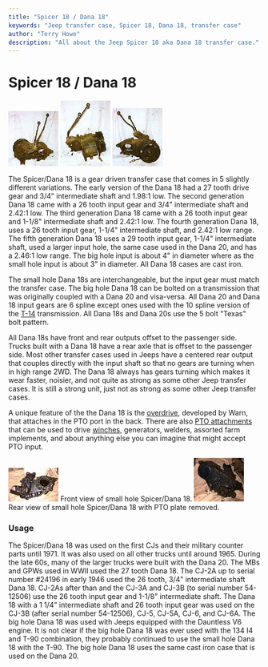 ```yaml
---
title: "Spicer 18 / Dana 18"
keywords: "Jeep transfer case, Spicer 18, Dana 18, transfer case"
author: "Terry Howe"
description: "All about the Jeep Spicer 18 aka Dana 18 transfer case."
---
```

# Spicer 18 / Dana 18

[![D18 front](../../img/xfer/d18f_.jpg)](../../img/xfer/d18f.jpg) [![D18 back](../../img/xfer/d18s_.jpg)](../../img/xfer/d18s.jpg) [![D18 back](../../img/xfer/d18b_.jpg)](../../img/xfer/d18b.jpg)

The Spicer/Dana 18 is a gear driven transfer case that comes in 5 slightly different variations. The early version of the Dana 18 had a 27 tooth drive gear and 3/4" intermediate shaft and 1.98:1 low. The second generation Dana 18 came with a 26 tooth input gear and 3/4" intermediate shaft and 2.42:1 low. The third generation Dana 18 came with a 26 tooth input gear and 1-1/8" intermediate shaft and 2.42:1 low. The fourth generation Dana 18, uses a 26 tooth input gear, 1-1/4" intermediate shaft, and 2.42:1 low range. The fifth generation Dana 18 uses a 29 tooth input gear, 1-1/4" intermediate shaft, used a larger input hole, the same case used in the Dana 20, and has a 2.46:1 low range. The big hole input is about 4" in diameter where as the small hole input is about 3" in diameter. All Dana 18 cases are cast iron.

The small hole Dana 18s are interchangeable, but the input gear must match the transfer case. The big hole Dana 18 can be bolted on a transmission that was originally coupled with a Dana 20 and visa-versa. All Dana 20 and Dana 18 input gears are 6 spline except ones used with the 10 spline version of the [ T-14](../../transmission/factory/t14.md) transmission. All Dana 18s and Dana 20s use the 5 bolt "Texas" bolt pattern.

All Dana 18s have front and rear outputs offset to the passenger side. Trucks built with a Dana 18 have a rear axle that is offset to the passenger side. Most other transfer cases used in Jeeps have a centered rear output that couples directly with the input shaft so that no gears are turning when in high range 2WD. The Dana 18 always has gears turning which makes it wear faster, noisier, and not quite as strong as some other Jeep transfer cases. It is still a strong unit, just not as strong as some other Jeep transfer cases.

A unique feature of the the Dana 18 is the [overdrive](../upgrades/warnod.md), developed by Warn, that attaches in the PTO port in the back. There are also [PTO attachments](../../winch/d18pto.md) that can be used to drive [winches](../../winch/index.md), generators, welders, assorted farm implements, and about anything else you can imagine that might accept PTO input.

[![D18 front](../../img/xfer/d18front_.jpg)](../../img/xfer/d18front.jpg) Front view of small hole Spicer/Dana 18. [![D18 back](../../img/xfer/d18back_.jpg)](../../img/xfer/d18back.jpg) Rear view of small hole Spicer/Dana 18 with PTO plate removed.

### Usage

The Spicer/Dana 18 was used on the first CJs and their military counter parts until 1971. It was also used on all other trucks until around 1965. During the late 60s, many of the larger trucks were built with the Dana 20. The MBs and GPWs used in WWII used the 27 tooth Dana 18. The CJ-2A up to serial number #24196 in early 1946 used the 26 tooth, 3/4" intermediate shaft Dana 18. CJ-2As after than and the CJ-3A and CJ-3B (to serial number 54-12506) use the 26 tooth input gear and 1-1/8" intermediate shaft. The Dana 18 with a 1 1/4" intermediate shaft and 26 tooth input gear was used on the CJ-3B (after serial number 54-12506), CJ-5, CJ-5A, CJ-6, and CJ-6A. The big hole Dana 18 was used with Jeeps equipped with the Dauntless V6 engine. It is not clear if the big hole Dana 18 was ever used with the 134 I4 and T-90 combination, they probably continued to use the small hole Dana 18 with the T-90. The big hole Dana 18 uses the same cast iron case that is used on the Dana 20.
